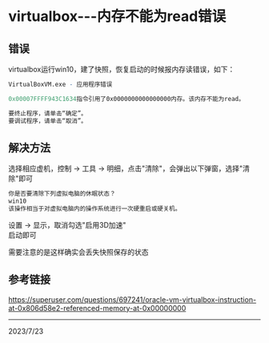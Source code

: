 # virtualbox---内存不能为read错误

## 错误
virtualbox运行win10，建了快照，恢复启动的时候报内存读错误，如下：  
```r
VirtualBoxVM.exe - 应用程序错误

0x00007FFFF943C1634指令引用了0x0000000000000000内存。该内存不能为read。

要终止程序，请单击“确定”。
要调试程序，请单击“取消”。
```

## 解决方法
选择相应虚机，控制 -> 工具 -> 明细，点击"清除"，会弹出以下弹窗，选择"清除"即可  
```r
你是否要清除下列虚拟电脑的休眠状态？
win10
该操作相当于对虚拟电脑内的操作系统进行一次硬重启或硬关机。
```

设置 -> 显示，取消勾选"启用3D加速"  
启动即可  

需要注意的是这样确实会丢失快照保存的状态  


## 参考链接
https://superuser.com/questions/697241/oracle-vm-virtualbox-instruction-at-0x806d58e2-referenced-memory-at-0x00000000  


---
2023/7/23  
